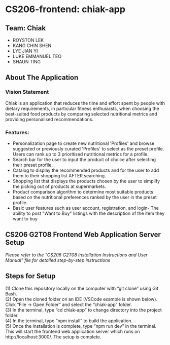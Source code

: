 # CS206-frontend: chiak-app

## Team: Chiak
- ROYSTON LEK
- KANG CHIN SHEN
- LYE JIAN YI
- LUKE EMMANUEL TEO
- SHAUN TING

## About The Application 

### Vision Statement
Chiak is an application that reduces the time and effort spent by people with dietary requirements, in particular fitness enthusiasts, when choosing the best-suited food products by comparing selected nutritional metrics and providing personalised recommendations.

### Features:
- Personalization page to create new nutritional  'Profiles' and browse suggested or previously curated 'Profiles' to select as the preset profile. Users can rank up to 3 prioritised nutritional metrics for a profile.
- Search bar for the user to input the product of choice after selecting their preset profile.
- Catalog to display the recommended products and for the user to add them to their shopping list AFTER searching.
- Shopping list that displays the products chosen by the user to simplify the picking out of products at supermarkets.
- Product comparison algorithm to determine most suitable products based on the nutritional preferences ranked by the user in the preset profile.
- Basic user features such as user account, registration, and login- The ability to post "Want to Buy" listings with the description of the item they want to buy

## CS206 G2T08 Frontend Web Application Server Setup
*Please refer to the "CS206 G2T08 Installation Instructions and User Manual" file for detailed step-by-step instructions*

## Steps for Setup
(1) Clone this repository locally on the computer with “git clone” using Git Bash.</br>
(2) Open the cloned folder on an IDE (VSCode example is shown below). Click “File -> Open Folder” and select the “chiak-app” folder.</br>
(3) In the terminal, type “cd chiak-app” to change directory into the project folder. </br>
(4) In the terminal, type “npm install” to build the application. </br>
(5) Once the installation is complete, type “npm run dev” in the terminal. This will start the frontend web application server which runs on http://localhost:3000/. The setup is complete.

